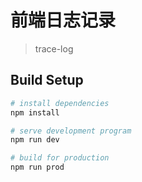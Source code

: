 # 前端日志记录

> trace-log

## Build Setup

``` bash
# install dependencies
npm install

# serve development program
npm run dev

# build for production
npm run prod
```
